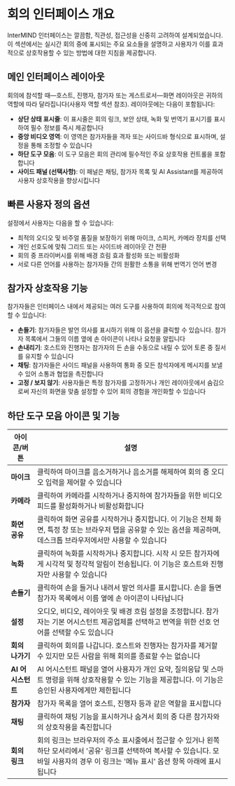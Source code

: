 # 회의 인터페이스 개요

InterMIND 인터페이스는 깔끔함, 직관성, 접근성을 신중히 고려하여 설계되었습니다. 이 섹션에서는 실시간 회의 중에 표시되는 주요 요소들을 설명하고 사용자가 이를 효과적으로 상호작용할 수 있는 방법에 대한 지침을 제공합니다.

## 메인 인터페이스 레이아웃

회의에 참석할 때—호스트, 진행자, 참가자 또는 게스트로서—화면 레이아웃은 귀하의 역할에 따라 달라집니다(사용자 역할 섹션 참조). 레이아웃에는 다음이 포함됩니다:

- **상단 상태 표시줄**: 이 표시줄은 회의 링크, 보안 상태, 녹화 및 번역기 표시기를 표시하여 필수 정보를 즉시 제공합니다
- **중앙 비디오 영역**: 이 영역은 참가자들을 격자 또는 사이드바 형식으로 표시하며, 설정을 통해 조정할 수 있습니다
- **하단 도구 모음**: 이 도구 모음은 회의 관리에 필수적인 주요 상호작용 컨트롤을 포함합니다
- **사이드 패널 (선택사항)**: 이 패널은 채팅, 참가자 목록 및 AI Assistant를 제공하여 사용자 상호작용을 향상시킵니다

## 빠른 사용자 정의 옵션

설정에서 사용자는 다음을 할 수 있습니다:

- 최적의 오디오 및 비주얼 품질을 보장하기 위해 마이크, 스피커, 카메라 장치를 선택
- 개인 선호도에 맞춰 그리드 또는 사이드바 레이아웃 간 전환
- 회의 중 프라이버시를 위해 배경 흐림 효과 활성화 또는 비활성화
- 서로 다른 언어를 사용하는 참가자들 간의 원활한 소통을 위해 번역기 언어 변경

## 참가자 상호작용 기능

참가자들은 인터페이스 내에서 제공되는 여러 도구를 사용하여 회의에 적극적으로 참여할 수 있습니다:

- **손들기**: 참가자들은 발언 의사를 표시하기 위해 이 옵션을 클릭할 수 있습니다. 참가자 목록에서 그들의 이름 옆에 손 아이콘이 나타나 요청을 알립니다
- **손내리기**: 호스트와 진행자는 참가자의 든 손을 수동으로 내릴 수 있어 토론 중 질서를 유지할 수 있습니다
- **채팅**: 참가자들은 사이드 패널을 사용하여 통화 중 모든 참석자에게 메시지를 보낼 수 있어 소통과 협업을 촉진합니다
- **고정 / 보지 않기**: 사용자들은 특정 참가자를 고정하거나 개인 레이아웃에서 숨김으로써 자신의 화면을 맞춤 설정할 수 있어 회의 경험을 개인화할 수 있습니다

## 하단 도구 모음 아이콘 및 기능

| 아이콘/버튼       | 설명                                                                                                                                                                                                         |
| ----------------- | ------------------------------------------------------------------------------------------------------------------------------------------------------------------------------------------------------------------- |
| **마이크**    | 클릭하여 마이크를 음소거하거나 음소거를 해제하여 회의 중 오디오 입력을 제어할 수 있습니다                                                                                                                |
| **카메라**        | 클릭하여 카메라를 시작하거나 중지하여 참가자들을 위한 비디오 피드를 활성화하거나 비활성화합니다                                                                                                                          |
| **화면 공유**  | 클릭하여 화면 공유를 시작하거나 중지합니다. 이 기능은 전체 화면, 특정 창 또는 브라우저 탭을 공유할 수 있는 옵션을 제공하며, 데스크톱 브라우저에서만 사용할 수 있습니다                                    |
| **녹화**     | 클릭하여 녹화를 시작하거나 중지합니다. 시작 시 모든 참가자에게 시각적 및 청각적 알림이 전송됩니다. 이 기능은 호스트와 진행자만 사용할 수 있습니다                                |
| **손들기**    | 클릭하여 손을 들거나 내려서 발언 의사를 표시합니다. 손을 들면 참가자 목록에서 이름 옆에 손 아이콘이 나타납니다                                                                   |
| **설정**      | 오디오, 비디오, 레이아웃 및 배경 흐림 설정을 조정합니다. 참가자는 기본 어시스턴트 제공업체를 선택하고 번역을 위한 선호 언어를 선택할 수도 있습니다                                        |
| **회의 나가기** | 클릭하여 회의를 나갑니다. 호스트와 진행자는 참가자를 제거할 수 있지만 모든 사람을 위해 회의를 종료할 수는 없습니다                                                                                            |
| **AI 어시스턴트**  | AI 어시스턴트 패널을 열어 사용자가 개인 요약, 질의응답 및 스마트 명령을 위해 상호작용할 수 있는 기능을 제공합니다. 이 기능은 승인된 사용자에게만 제한됩니다                                        |
| **참가자**  | 참가자 목록을 열어 호스트, 진행자 등과 같은 역할을 표시합니다                                                                                                                                |
| **채팅**          | 클릭하여 채팅 기능을 표시하거나 숨겨서 회의 중 다른 참가자와의 상호작용을 촉진합니다                                                                                                         |
| **회의 링크**  | 회의 링크는 브라우저의 주소 표시줄에서 접근할 수 있거나 왼쪽 하단 모서리에서 '공유' 링크를 선택하여 복사할 수 있습니다. 모바일 사용자의 경우 이 링크는 '메뉴 표시' 옵션 항목 아래에 표시됩니다 |